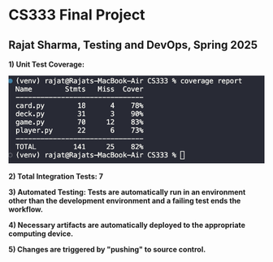 # CS333 Final Project

## Rajat Sharma, Testing and DevOps, Spring 2025


__1) Unit Test Coverage:__

![Coverage Report](imgs/1.png)

__2) Total Integration Tests: 7__

__3) Automated Testing: Tests are automatically run in an environment other than the development environment and a failing test ends the workflow.__

__4) Necessary artifacts are automatically deployed to the appropriate computing device.__

__5) Changes are triggered by "pushing" to source control.__

